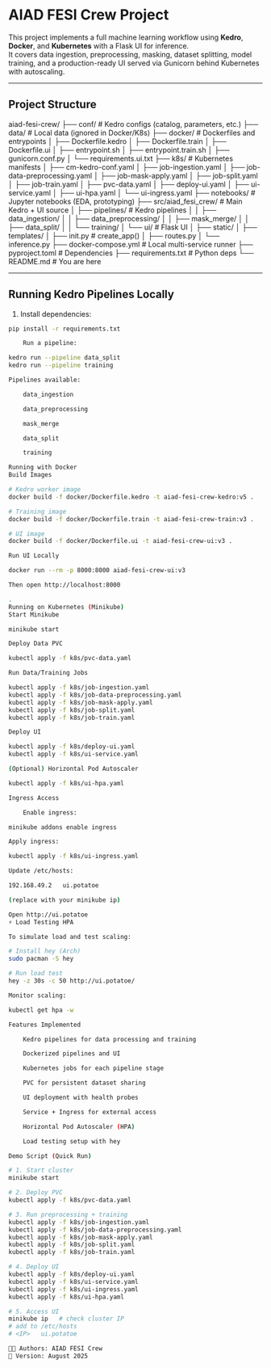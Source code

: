 # AIAD FESI Crew Project

This project implements a full machine learning workflow using **Kedro**, **Docker**, and **Kubernetes** with a Flask UI for inference.  
It covers data ingestion, preprocessing, masking, dataset splitting, model training, and a production-ready UI served via Gunicorn behind Kubernetes with autoscaling.

---

## Project Structure

aiad-fesi-crew/
├── conf/ # Kedro configs (catalog, parameters, etc.)
├── data/ # Local data (ignored in Docker/K8s)
├── docker/ # Dockerfiles and entrypoints
│ ├── Dockerfile.kedro
│ ├── Dockerfile.train
│ ├── Dockerfile.ui
│ ├── entrypoint.sh
│ ├── entrypoint.train.sh
│ ├── gunicorn.conf.py
│ └── requirements.ui.txt
├── k8s/ # Kubernetes manifests
│ ├── cm-kedro-conf.yaml
│ ├── job-ingestion.yaml
│ ├── job-data-preprocessing.yaml
│ ├── job-mask-apply.yaml
│ ├── job-split.yaml
│ ├── job-train.yaml
│ ├── pvc-data.yaml
│ ├── deploy-ui.yaml
│ ├── ui-service.yaml
│ ├── ui-hpa.yaml
│ └── ui-ingress.yaml
├── notebooks/ # Jupyter notebooks (EDA, prototyping)
├── src/aiad_fesi_crew/ # Main Kedro + UI source
│ ├── pipelines/ # Kedro pipelines
│ │ ├── data_ingestion/
│ │ ├── data_preprocessing/
│ │ ├── mask_merge/
│ │ ├── data_split/
│ │ └── training/
│ └── ui/ # Flask UI
│ ├── static/
│ ├── templates/
│ ├── init.py # create_app()
│ ├── routes.py
│ └── inference.py
├── docker-compose.yml # Local multi-service runner
├── pyproject.toml # Dependencies
├── requirements.txt # Python deps
└── README.md # You are here


---

## Running Kedro Pipelines Locally

1. Install dependencies:

```bash
pip install -r requirements.txt

    Run a pipeline:

kedro run --pipeline data_split
kedro run --pipeline training

Pipelines available:

    data_ingestion

    data_preprocessing

    mask_merge

    data_split

    training

Running with Docker
Build Images

# Kedro worker image
docker build -f docker/Dockerfile.kedro -t aiad-fesi-crew-kedro:v5 .

# Training image
docker build -f docker/Dockerfile.train -t aiad-fesi-crew-train:v3 .

# UI image
docker build -f docker/Dockerfile.ui -t aiad-fesi-crew-ui:v3 .

Run UI Locally

docker run --rm -p 8000:8000 aiad-fesi-crew-ui:v3

Then open http://localhost:8000

.
Running on Kubernetes (Minikube)
Start Minikube

minikube start

Deploy Data PVC

kubectl apply -f k8s/pvc-data.yaml

Run Data/Training Jobs

kubectl apply -f k8s/job-ingestion.yaml
kubectl apply -f k8s/job-data-preprocessing.yaml
kubectl apply -f k8s/job-mask-apply.yaml
kubectl apply -f k8s/job-split.yaml
kubectl apply -f k8s/job-train.yaml

Deploy UI

kubectl apply -f k8s/deploy-ui.yaml
kubectl apply -f k8s/ui-service.yaml

(Optional) Horizontal Pod Autoscaler

kubectl apply -f k8s/ui-hpa.yaml

Ingress Access

    Enable ingress:

minikube addons enable ingress

Apply ingress:

kubectl apply -f k8s/ui-ingress.yaml

Update /etc/hosts:

192.168.49.2   ui.potatoe

(replace with your minikube ip)

Open http://ui.potatoe
⚡ Load Testing HPA

To simulate load and test scaling:

# Install hey (Arch)
sudo pacman -S hey

# Run load test
hey -z 30s -c 50 http://ui.potatoe/

Monitor scaling:

kubectl get hpa -w

Features Implemented

    Kedro pipelines for data processing and training

    Dockerized pipelines and UI

    Kubernetes jobs for each pipeline stage

    PVC for persistent dataset sharing

    UI deployment with health probes

    Service + Ingress for external access

    Horizontal Pod Autoscaler (HPA)

    Load testing setup with hey

Demo Script (Quick Run)

# 1. Start cluster
minikube start

# 2. Deploy PVC
kubectl apply -f k8s/pvc-data.yaml

# 3. Run preprocessing + training
kubectl apply -f k8s/job-ingestion.yaml
kubectl apply -f k8s/job-data-preprocessing.yaml
kubectl apply -f k8s/job-mask-apply.yaml
kubectl apply -f k8s/job-split.yaml
kubectl apply -f k8s/job-train.yaml

# 4. Deploy UI
kubectl apply -f k8s/deploy-ui.yaml
kubectl apply -f k8s/ui-service.yaml
kubectl apply -f k8s/ui-ingress.yaml
kubectl apply -f k8s/ui-hpa.yaml

# 5. Access UI
minikube ip   # check cluster IP
# add to /etc/hosts
# <IP>   ui.potatoe

👨‍💻 Authors: AIAD FESI Crew
📅 Version: August 2025
